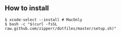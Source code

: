 ##  How to install
```
$ xcode-select --install # MacOnly
$ bash -c "$(curl -fsSL raw.github.com/zipperr/dotfiles/master/setup.sh)"
```
